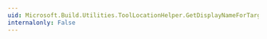 ```yaml
---
uid: Microsoft.Build.Utilities.ToolLocationHelper.GetDisplayNameForTargetFrameworkDirectory(System.String,System.Runtime.Versioning.FrameworkName)
internalonly: False
---
```

